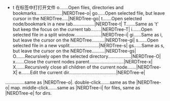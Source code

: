 * t 在标签中打打开文件
o.......Open files, directories and bookmarks....................|NERDTree-o|
go......Open selected file, but leave cursor in the NERDTree.....|NERDTree-go|
t.......Open selected node/bookmark in a new tab.................|NERDTree-t|
T.......Same as 't' but keep the focus on the current tab........|NERDTree-T|
i.......Open selected file in a split window.....................|NERDTree-i|
gi......Same as i, but leave the cursor on the NERDTree..........|NERDTree-gi|
s.......Open selected file in a new vsplit.......................|NERDTree-s|
gs......Same as s, but leave the cursor on the NERDTree..........|NERDTree-gs|
O.......Recursively open the selected directory..................|NERDTree-O|
x.......Close the current nodes parent...........................|NERDTree-x|
X.......Recursively close all children of the current node.......|NERDTree-X|
e.......Edit the current dir.....................................|NERDTree-e|

<CR>...............same as |NERDTree-o|.
double-click.......same as the |NERDTree-o| map.
middle-click.......same as |NERDTree-i| for files, same as
                   |NERDTree-e| for dirs.


